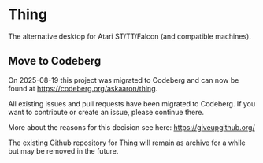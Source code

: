 # Thing

The alternative desktop for Atari ST/TT/Falcon (and compatible machines).

## Move to Codeberg

On 2025-08-19 this project was migrated to Codeberg and can now be found at https://codeberg.org/askaaron/thing.

All existing issues and pull requests have been migrated to Codeberg. If you want to contribute or create an issue, please continue there.

More about the reasons for this decision see here: https://giveupgithub.org/

The existing Github repository for Thing will remain as archive for a while but may be removed in the future.
